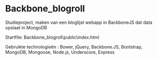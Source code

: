 # Backbone_blogroll
Studieproject, maken van een bloglijst webapp in BackboneJS dat data opslaat in MongoDB

Startfile: Backbone_blogroll\public\index.html

Gebruikte technologieën : Bower, jQuery, Backbone.JS, Bootstrap, MongoDB, Mongoose, Node.js, Underscore, Express
